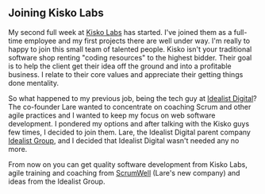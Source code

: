 ## Joining Kisko Labs

My second full week at [Kisko Labs](http://kiskolabs.com/) has started. I've joined them as a full-time employee and my first projects there are well under way. I'm really to happy to join this small team of talented people. Kisko isn't your traditional software shop renting "coding resources" to the highest bidder. Their goal is to help the client get their idea off the ground and into a profitable business. I relate to their core values and appreciate their getting things done mentality.

So what happened to my previous job, being the tech guy at [Idealist Digital](http://idealistdigital.fi)? The co-founder Lare wanted to concentrate on coaching Scrum and other agile practices and I wanted to keep my focus on web software development. I pondered my options and after talking with the Kisko guys few times, I decided to join them. Lare, the Idealist Digital parent company [Idealist Group](http://idealist.fi/), and I decided that Idealist Digital wasn't needed any no more.

From now on you can get quality software development from Kisko Labs, agile training and coaching from [ScrumWell](http://scrumwell.com/) (Lare's new company) and ideas from the Idealist Group.

